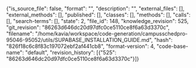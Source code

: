 {"is_source_file": false, "format": "", "description": "", "external_files": [], "external_methods": [], "published": [], "classes": [], "methods": [], "calls": [], "search-terms": [], "state": 2, "file_id": 148, "knowledge_revision": 525, "git_revision": "86263d646dc20d97dfc0ce5110ce8f6a63d3370c", "filename": "/home/kavia/workspace/code-generation/campusschedpro-95046-95052/utils/SUPABASE_INSTALLATION_GUIDE.md", "hash": "826f18c6c8f83c197072ebf2af441cb8", "format-version": 4, "code-base-name": "default", "revision_history": [{"525": "86263d646dc20d97dfc0ce5110ce8f6a63d3370c"}]}
